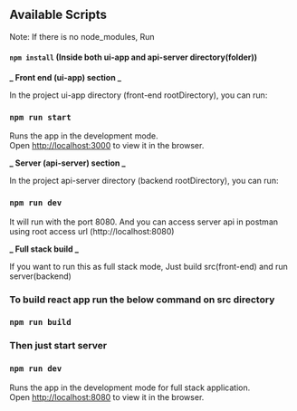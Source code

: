 ## Available Scripts

Note: If there is no node_modules, Run

#### `npm install` (Inside both ui-app and api-server directory(folder))

**_ Front end (ui-app) section _**

In the project ui-app directory (front-end rootDirectory), you can run:

### `npm run start`

Runs the app in the development mode.<br>
Open [http://localhost:3000](http://localhost:3000) to view it in the browser.

**_ Server (api-server) section _**

In the project api-server directory (backend rootDirectory), you can run:

### `npm run dev`

It will run with the port 8080. And you can access server api in postman using root access url (http://localhost:8080)

**_ Full stack build _**

If you want to run this as full stack mode, Just build src(front-end) and run server(backend)

### To build react app run the below command on src directory

### `npm run build`

### Then just start server

### `npm run dev`

Runs the app in the development mode for full stack application.<br>
Open [http://localhost:8080](http://localhost:3000) to view it in the browser.
